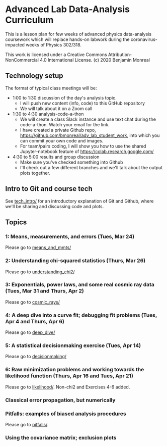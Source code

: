 # Advanced Lab Data-Analysis Curriculum

This is a lesson plan for few weeks of advanced physics data-analysis coursework which will replace hands-on labwork during the coronavirus-impacted weeks of Physics 302/318.

This work is licensed under a Creative Commons Attribution-NonCommercial 4.0 International License.  (c) 2020 Benjamin Monreal

## Technology setup

The format of typical class meetings will be:

* 1:00 to 1:30 discussion of the day's analysis topic.
    * I will push new content (info, code) to this GitHub repository
    * We will talk about it on a Zoom call
* 1:30 to 4:30 analysis-code-a-thon
    * We will create a class Slack instance and use text chat during the code-a-thon.  Watch your email for the link.
	* I have created a private Github repo, https://github.com/bmonreal/adv_lab_student_work, into which you can commit your own code and images.  
    * For team/pairs coding, I will show you how to use the shared Jupyter-notebook feature of https://colab.research.google.com/
* 4:30 to 5:00 results and group discussion
    * Make sure you've checked something into Github
    * I'll check out a few different branches and we'll talk about the output plots together.

## Intro to Git and course tech
See [tech_intro/](tech_info/) for an introductory explanation of Git and Github, where we'll be sharing and discussing code and plots.

## Topics

### 1: Means, measurements, and errors (Tues, Mar 24)
Please go to [means_and_mmts/](means_and_mmts/) 

### 2: Understanding chi-squared statistics (Thurs, Mar 26)
Please go to [understanding_chi2/](understanding_chi2/)

### 3: Exponentials, power laws, and some real cosmic ray data (Tues, Mar 31 and Thurs, Apr 2)
Please go to [cosmic_rays/](cosmic_rays/)

### 4: A deep dive into a curve fit; debugging fit problems (Tues, Apr 4 and Thurs, Apr 6)
Please go to [deep_dive/](deep_dive/)

### 5: A statistical decisionmaking exercise (Tues, Apr 14)
Please go to [decisionmaking/](decisionmaking/)

### 6: Raw minimization problems and working towards the likelihood function (Thurs, Apr 16 and Tues, Apr 21)
Please go to [likelihood/](likelihood/).  Non-chi2 and Exercises 4-6 added.


### Classical error propagation, but numerically 

### Pitfalls: examples of biased analysis procedures
Please go to [pitfalls/](pitfalls/).


### Using the covariance matrix; exclusion plots
